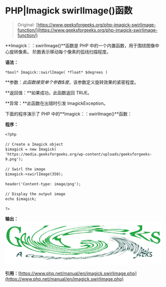 # PHP|Imagick swirlImage()函数

> Original: [https://www.geeksforgeeks.org/php-imagick-swirlimage-function/](https://www.geeksforgeeks.org/php-imagick-swirlimage-function/)

**Imagick：：swirlImage()**函数是 PHP 中的一个内置函数，用于围绕图像中心旋转像素。 阶数表示移动每个像素的弧线扫描程度。

**语法：**

```
*bool* Imagick::swirlImage( *float* $degrees )
```

**参数：**此函数接受单个参数*$度*，该参数定义旋转效果的紧密程度。

**返回值：**如果成功，此函数返回 TRUE。

**异常：**此函数在出错时引发 ImagickException。

下面的程序演示了 PHP 中的**Imagick：：swirlImage()**函数：

**程序：**

```
<?php 

// Create a Imagick object 
$imagick = new Imagick(
'https://media.geeksforgeeks.org/wp-content/uploads/geeksforgeeks-9.png');

// Swirl the image
$imagick->swirlImage(350); 

header('Content-type: image/png'); 

// Display the output image 
echo $imagick; 

?> 
```

**输出：**
![](img/b6e50e798860349936fc1d8c0c6320dd.png)

**引用：**[https://www.php.net/manual/en/imagick.swirlimage.php](https://www.php.net/manual/en/imagick.swirlimage.php)